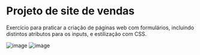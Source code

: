 # Projeto de site de vendas

Exercício para praticar a criação de páginas web com formulários, incluindo distintos atributos para os inputs, e estilização com CSS. 

![image](https://github.com/user-attachments/assets/9b6f6332-5d5a-4f8b-bbd7-e084f2a034e0)
![image](https://github.com/user-attachments/assets/77a78055-124b-4b40-ba99-c8bfadd91ad1)
